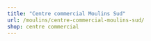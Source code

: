 ```yaml
---
title: "Centre commercial Moulins Sud"
url: /moulins/centre-commercial-moulins-sud/
shop: centre commercial
---
```


